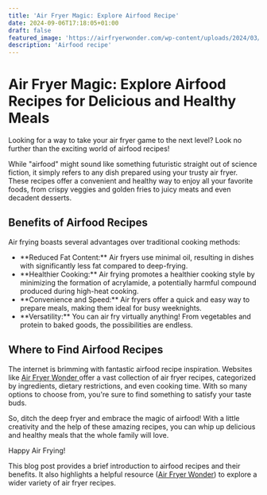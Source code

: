 ```yaml
---
title: 'Air Fryer Magic: Explore Airfood Recipe'
date: 2024-09-06T17:18:05+01:00
draft: false
featured_image: 'https://airfryerwonder.com/wp-content/uploads/2024/03/airfood-recipe-3.jpg'
description: 'Airfood recipe'
---
```


  <h1>Air Fryer Magic: Explore Airfood Recipes for Delicious and Healthy Meals</h1>

  <p>Looking for a way to take your air fryer game to the next level? Look no further than the exciting world of airfood recipes!</p>

  <p>While "airfood" might sound like something futuristic straight out of science fiction, it simply refers to any dish prepared using your trusty air fryer. These recipes offer a convenient and healthy way to enjoy all your favorite foods, from crispy veggies and golden fries to juicy meats and even decadent desserts.</p>

  <h2>Benefits of Airfood Recipes</h2>

  <p>Air frying boasts several advantages over traditional cooking methods:</p>

  <ul>
    <li>**Reduced Fat Content:** Air fryers use minimal oil, resulting in dishes with significantly less fat compared to deep-frying.</li>
    <li>**Healthier Cooking:** Air frying promotes a healthier cooking style by minimizing the formation of acrylamide, a potentially harmful compound produced during high-heat cooking.</li>
    <li>**Convenience and Speed:** Air fryers offer a quick and easy way to prepare meals, making them ideal for busy weeknights.</li>
    <li>**Versatility:**  You can air fry virtually anything! From vegetables and protein to baked goods, the possibilities are endless.</li>
  </ul>

  <h2>Where to Find Airfood Recipes</h2>

  <p>The internet is brimming with fantastic airfood recipe inspiration. Websites like <a href=https://airfryerwonder.com/airfood-recipe>Air Fryer Wonder </a>offer a vast collection of air fryer recipes, categorized by ingredients, dietary restrictions, and even cooking time. With so many options to choose from, you're sure to find something to satisfy your taste buds.</p>

  <p>So, ditch the deep fryer and embrace the magic of airfood! With a little creativity and the help of these amazing recipes, you can whip up delicious and healthy meals that the whole family will love.</p>

  <p>Happy Air Frying!</p>
</body>
</html>
  
This blog post provides a brief introduction to airfood recipes and their benefits. It also highlights a helpful resource (<a href="https://airfryerwonder.com/airfood-recipe/" target="_blank" />Air Fryer Wonder</a>) to explore a wider variety of air fryer recipes.  
